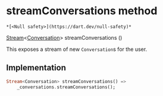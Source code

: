 


# streamConversations method




    *[<Null safety>](https://dart.dev/null-safety)*




[Stream](https://api.flutter.dev/flutter/dart-async/Stream-class.html)&lt;[Conversation](././Conversation-class.md)> streamConversations
()





<p>This exposes a stream of new <code>Conversation</code>s for the user.</p>



## Implementation

```dart
Stream<Conversation> streamConversations() =>
    _conversations.streamConversations();
```







